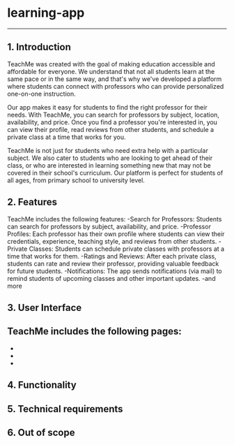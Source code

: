 # learning-app
---
## 1. Introduction

TeachMe was created with the goal of making education accessible and affordable for everyone. We understand that not all students learn at the same pace or in the same way, and that's why we've developed a platform where students can connect with professors who can provide personalized one-on-one instruction.

Our app makes it easy for students to find the right professor for their needs. With TeachMe, you can search for professors by subject, location, availability, and price. Once you find a professor you're interested in, you can view their profile, read reviews from other students, and schedule a private class at a time that works for you.

TeachMe is not just for students who need extra help with a particular subject. We also cater to students who are looking to get ahead of their class, or who are interested in learning something new that may not be covered in their school's curriculum. Our platform is perfect for students of all ages, from primary school to university level.

## 2. Features

TeachMe includes the following features:
-Search for Professors: Students can search for professors by subject, availability, and price.
-Professor Profiles: Each professor has their own profile where students can view their credentials, experience, teaching style, and reviews from other students.
-Private Classes: Students can schedule private classes with professors at a time that works for them.
-Ratings and Reviews: After each private class, students can rate and review their professor, providing valuable feedback for future students.
-Notifications: The app sends notifications (via mail) to remind students of upcoming classes and other important updates.
-and more

## 3. User Interface

TeachMe includes the following pages:
-
-
-
-

## 4. Functionality


## 5. Technical requirements



## 6. Out of scope
